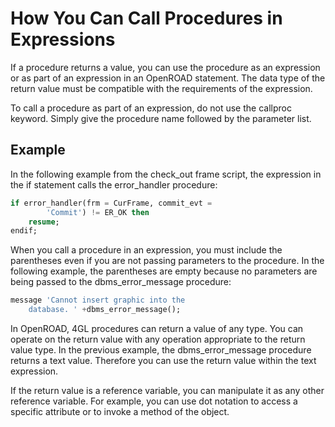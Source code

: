 # How You Can Call Procedures in Expressions

If a procedure returns a value, you can use the procedure as an expression or as part of an expression in an OpenROAD statement. The data type of the return value must be compatible with the requirements of the expression.

To call a procedure as part of an expression, do not use the callproc keyword. Simply give the procedure name followed by the parameter list.

## Example

In the following example from the check_out frame script, the expression in the if statement calls the error_handler procedure:

```sql
if error_handler(frm = CurFrame, commit_evt =
        'Commit') != ER_OK then
    resume;
endif;
```

When you call a procedure in an expression, you must include the parentheses even if you are not passing parameters to the procedure. In the following example, the parentheses are empty because no parameters are being passed to the dbms_error_message procedure:

```sql
message 'Cannot insert graphic into the
    database. ' +dbms_error_message();
```

In OpenROAD, 4GL procedures can return a value of any type. You can operate on the return value with any operation appropriate to the return value type. In the previous example, the dbms_error_message procedure returns a text value. Therefore you can use the return value within the text expression.

If the return value is a reference variable, you can manipulate it as any other reference variable. For example, you can use dot notation to access a specific attribute or to invoke a method of the object.
